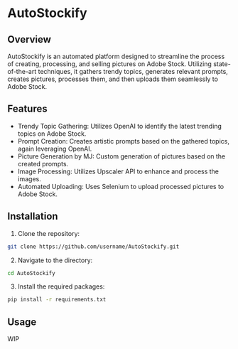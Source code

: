 # AutoStockify
## Overview

AutoStockify is an automated platform designed to streamline the process of creating, processing, and selling pictures on Adobe Stock. Utilizing state-of-the-art techniques, it gathers trendy topics, generates relevant prompts, creates pictures, processes them, and then uploads them seamlessly to Adobe Stock.

## Features

- Trendy Topic Gathering: Utilizes OpenAI to identify the latest trending topics on Adobe Stock.
- Prompt Creation: Creates artistic prompts based on the gathered topics, again leveraging OpenAI.
- Picture Generation by MJ: Custom generation of pictures based on the created prompts.
- Image Processing: Utilizes Upscaler API to enhance and process the images.
- Automated Uploading: Uses Selenium to upload processed pictures to Adobe Stock.

## Installation

1. Clone the repository:
```bash
git clone https://github.com/username/AutoStockify.git
```

2. Navigate to the directory:
```bash
cd AutoStockify
```

3. Install the required packages:
```bash
pip install -r requirements.txt
```

## Usage

WIP

